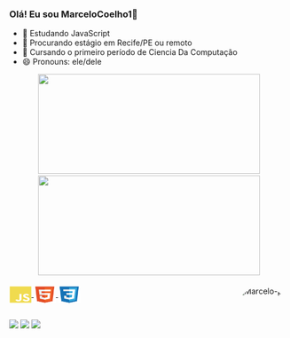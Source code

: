 ### Olá! Eu sou MarceloCoelho1👋


- 🌱 Estudando JavaScript 
- 👀 Procurando estágio em Recife/PE ou remoto
- 👾 Cursando o primeiro período de Ciencia Da Computação
- 😄 Pronouns: ele/dele

<div align="center">
  <a href="https://github.com/MarceloCoelho1">
  <img height="180em"  width="400em" src="https://github-readme-stats.vercel.app/api?username=MarceloCoelho1&show_icons=true&theme=dracula&include_all_commits=true&count_private=true"/>
  <img height="180em" width="400em" src="https://github-readme-stats.vercel.app/api/top-langs/?username=MarceloCoelho1&layout=compact&langs_count=7&theme=dracula"/>
</div>

 <div style="display: inline_block"><br>
  <img align="center" alt="Marcelo-Js" height="30" width="40" src="https://raw.githubusercontent.com/devicons/devicon/master/icons/javascript/javascript-plain.svg">
  <img align="center" alt="Marcelo-HTML" height="30" width="40" src="https://raw.githubusercontent.com/devicons/devicon/master/icons/html5/html5-original.svg">
  <img align="center" alt="Marcelo-CSS" height="30" width="40" src="https://raw.githubusercontent.com/devicons/devicon/master/icons/css3/css3-original.svg">
  <img align="right" alt="Marcelo-pic" height="150" style="border-radius:50px;"        src="https://i.pinimg.com/474x/4d/82/c9/4d82c99a5709d8378116ed95b82f3f22.jpg">
</div>
  
  ##
  
  <div>
  <a href="https://www.instagram.com/marcelo_henri22/" target="_blank"><img src="https://img.shields.io/badge/-Instagram-%23E4405F?style=for-the-badge&logo=instagram&logoColor=white" target="_blank"></a>
  <a href = "mailto:mhbcoelho99@gmail.com"><img src="https://img.shields.io/badge/Gmail-D14836?style=for-the-badge&logo=gmail&logoColor=white" target="_blank"></a>
  <a href="https://www.linkedin.com/in/marcelo-brito-287122204" target="_blank"><img src="https://img.shields.io/badge/LinkedIn-0077B5?style=for-the-badge&logo=linkedin&logoColor=white" target="_blank"></a> 
  </div>
